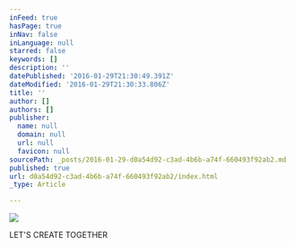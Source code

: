 ```yaml
---
inFeed: true
hasPage: true
inNav: false
inLanguage: null
starred: false
keywords: []
description: ''
datePublished: '2016-01-29T21:30:49.391Z'
dateModified: '2016-01-29T21:30:33.806Z'
title: ''
author: []
authors: []
publisher:
  name: null
  domain: null
  url: null
  favicon: null
sourcePath: _posts/2016-01-29-d0a54d92-c3ad-4b6b-a74f-660493f92ab2.md
published: true
url: d0a54d92-c3ad-4b6b-a74f-660493f92ab2/index.html
_type: Article

---
```

![](https://the-grid-user-content.s3-us-west-2.amazonaws.com/18098fa8-94c1-4df2-8587-67d3ba46082d.jpg)

LET'S CREATE TOGETHER